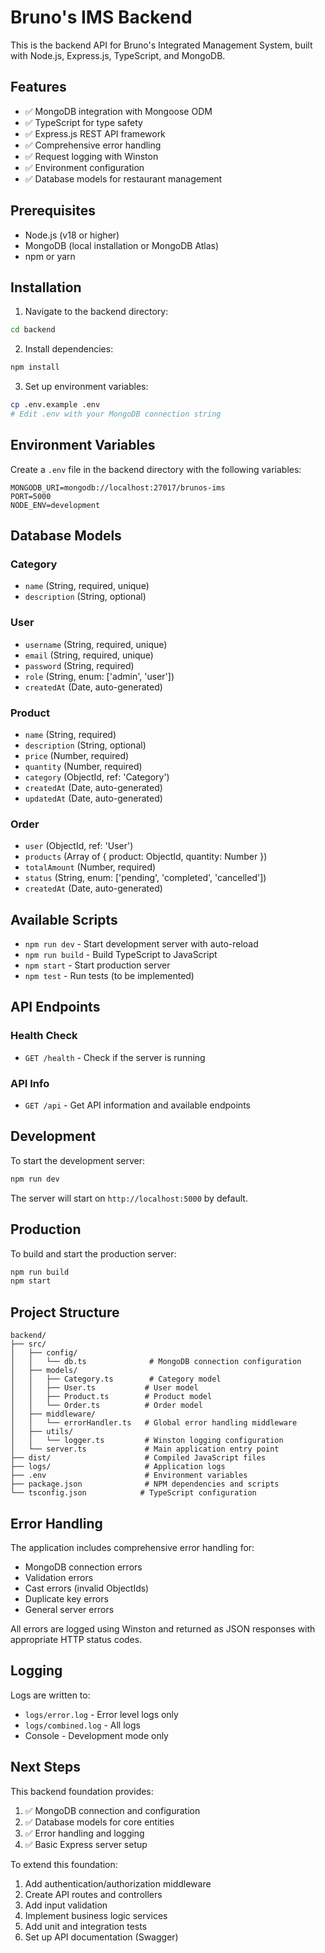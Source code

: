 # Bruno's IMS Backend

This is the backend API for Bruno's Integrated Management System, built with Node.js, Express.js, TypeScript, and MongoDB.

## Features

- ✅ MongoDB integration with Mongoose ODM
- ✅ TypeScript for type safety
- ✅ Express.js REST API framework
- ✅ Comprehensive error handling
- ✅ Request logging with Winston
- ✅ Environment configuration
- ✅ Database models for restaurant management

## Prerequisites

- Node.js (v18 or higher)
- MongoDB (local installation or MongoDB Atlas)
- npm or yarn

## Installation

1. Navigate to the backend directory:
```bash
cd backend
```

2. Install dependencies:
```bash
npm install
```

3. Set up environment variables:
```bash
cp .env.example .env
# Edit .env with your MongoDB connection string
```

## Environment Variables

Create a `.env` file in the backend directory with the following variables:

```env
MONGODB_URI=mongodb://localhost:27017/brunos-ims
PORT=5000
NODE_ENV=development
```

## Database Models

### Category
- `name` (String, required, unique)
- `description` (String, optional)

### User
- `username` (String, required, unique)
- `email` (String, required, unique)
- `password` (String, required)
- `role` (String, enum: ['admin', 'user'])
- `createdAt` (Date, auto-generated)

### Product
- `name` (String, required)
- `description` (String, optional)
- `price` (Number, required)
- `quantity` (Number, required)
- `category` (ObjectId, ref: 'Category')
- `createdAt` (Date, auto-generated)
- `updatedAt` (Date, auto-generated)

### Order
- `user` (ObjectId, ref: 'User')
- `products` (Array of { product: ObjectId, quantity: Number })
- `totalAmount` (Number, required)
- `status` (String, enum: ['pending', 'completed', 'cancelled'])
- `createdAt` (Date, auto-generated)

## Available Scripts

- `npm run dev` - Start development server with auto-reload
- `npm run build` - Build TypeScript to JavaScript
- `npm start` - Start production server
- `npm test` - Run tests (to be implemented)

## API Endpoints

### Health Check
- `GET /health` - Check if the server is running

### API Info
- `GET /api` - Get API information and available endpoints

## Development

To start the development server:

```bash
npm run dev
```

The server will start on `http://localhost:5000` by default.

## Production

To build and start the production server:

```bash
npm run build
npm start
```

## Project Structure

```
backend/
├── src/
│   ├── config/
│   │   └── db.ts              # MongoDB connection configuration
│   ├── models/
│   │   ├── Category.ts        # Category model
│   │   ├── User.ts           # User model
│   │   ├── Product.ts        # Product model
│   │   └── Order.ts          # Order model
│   ├── middleware/
│   │   └── errorHandler.ts   # Global error handling middleware
│   ├── utils/
│   │   └── logger.ts         # Winston logging configuration
│   └── server.ts             # Main application entry point
├── dist/                     # Compiled JavaScript files
├── logs/                     # Application logs
├── .env                      # Environment variables
├── package.json              # NPM dependencies and scripts
└── tsconfig.json            # TypeScript configuration
```

## Error Handling

The application includes comprehensive error handling for:
- MongoDB connection errors
- Validation errors
- Cast errors (invalid ObjectIds)
- Duplicate key errors
- General server errors

All errors are logged using Winston and returned as JSON responses with appropriate HTTP status codes.

## Logging

Logs are written to:
- `logs/error.log` - Error level logs only
- `logs/combined.log` - All logs
- Console - Development mode only

## Next Steps

This backend foundation provides:
1. ✅ MongoDB connection and configuration
2. ✅ Database models for core entities
3. ✅ Error handling and logging
4. ✅ Basic Express server setup

To extend this foundation:
1. Add authentication/authorization middleware
2. Create API routes and controllers
3. Add input validation
4. Implement business logic services
5. Add unit and integration tests
6. Set up API documentation (Swagger)